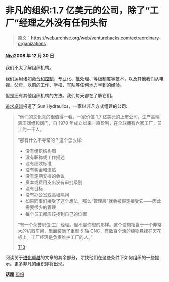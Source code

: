 # 非凡的组织:1.7 亿美元的公司，除了“工厂”经理之外没有任何头衔

> 原文：<https://web.archive.org/web/venturehacks.com/extraordinary-organizations>

#### [Nivi](/web/20221006032355/https://venturehacks.com/about)2008 年 12 月 30 日

我们不太了解组织机构。

我们运用诸如[命令和控制](https://web.archive.org/web/20221006032355/http://www.joelonsoftware.com/items/2006/08/08.html)、专业化、批处理、等级制度等技术，以及其他我们从电视、父母、以前的工作、学校、军队等任何地方学到的经验。

但是还有其他组织机构的方法。我们每天都在了解它们。

[追求卓越](https://web.archive.org/web/20221006032355/http://www.evolvingexcellence.com/blog/2008/01/no-titles-excep.html)报道了 Sun Hydraulics，一家以非凡方式组建的公司:

> “他们的文化真的很值得一看。一家价值 1.7 亿美元的上市公司，生产高端液压阀组和阀门，自 1970 年成立以来一直盈利，在全球拥有六家工厂，员工约一千人。
> 
> “那有什么不寻常的？这个怎么样:
> 
> *   没有组织结构图
> *   没有职称或工作描述
> *   没有绩效标准
> *   没有奖金和津贴
> *   没有定期安排的会议
> *   资本或费用支出没有审批级别
> *   没有目标
> *   没有办公室或高墙隔间
> *   如果同事们接受了这个想法，那么“管理层”就会被假定接受它——因此需要很少的管理
> *   每个员工都应该找到自己的位置
> 
> “有一个荣誉职位:工厂经理。但不是你想的那样。这个设施相当于一个非常大的机器车间，里面装满了重型 5 轴 CNC，有数百个活的植物悬挂在天花板上。工厂经理是负责维护工厂的人。”
> 
> [T13](https://web.archive.org/web/20221006032355/http://www.evolvingexcellence.com/blog/2008/01/no-titles-excep.html)

阅读关于[进化卓越](https://web.archive.org/web/20221006032355/http://www.evolvingexcellence.com/blog/2008/01/no-titles-excep.html)的文章的其余部分，寻找他们在这些条件下如何组织的一些提示。更多非凡的组织即将出现。

**话题** [组织](https://web.archive.org/web/20221006032355/https://venturehacks.com/topics/organization)